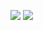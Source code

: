 
![](https://user-images.githubusercontent.com/70691206/96753401-8038c580-13d8-11eb-8e0b-815e821c6ce9.jpg)
![](https://user-images.githubusercontent.com/70691206/96772954-8a64bf00-13ec-11eb-862e-d5017a806286.gif)
